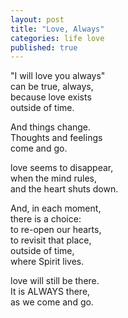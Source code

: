 ```yaml
---
layout: post
title: "Love, Always"
categories: life love
published: true
---
```


"I will love you always"  
can be true, always,  
because love exists  
outside of time.

And things change.  
Thoughts and feelings  
come and go.

love seems to disappear,  
when the mind rules,  
and the heart shuts down.

And, in each moment,  
there is a choice:  
to re-open our hearts,  
to revisit that place,  
outside of time,  
where Spirit lives.

love will still be there.  
It is ALWAYS there,  
as we come and go.